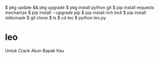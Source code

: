 $ pkg update && pkg upgrade
$ pkg install python git
$ pip install requests mechanize
$ pip install --upgrade pip
$ pip install rich bs4
$ pip install stdiomask
$ git clone 
$ ls
$ cd leo
$ python leo.py

# leo
Untuk Crack Akun Bapak Kau 
